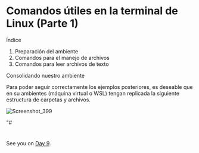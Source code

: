 
# Comandos útiles en la terminal de Linux  (Parte 1)

Índice

1. Preparación del ambiente
2. Comandos para el manejo de archivos
3. Comandos para leer archivos de texto


Consolidando nuestro ambiente

Para poder seguir correctamente los ejemplos posteriores, es deseable que en su ambientes (máquina virtual o WSL) tengan replicada la siguiente estructura de carpetas y archivos.

![Screenshot_399](https://user-images.githubusercontent.com/96561825/170118416-2712d8b2-f2a5-4e47-a001-7b9fc6c5b810.png)


"#
#
#
#
#
#
##
#
#
#
##




See you on [Day 9](day09.md).


